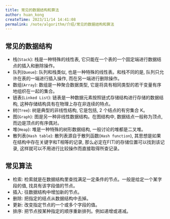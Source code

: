 ```yaml
---
title: 常见的数据结构和算法
author: huan_kong
createTime: 2023/11/14 14:41:08
permalink: /note/algorithm/介绍/常见的数据结构和算法
---
```


## 常见的数据结构

- 栈(`Stack`): 栈是一种特殊的线性表, 它只能在一个表的一个固定端进行数据结点的插入和删除操作。
- 队列(`Queue`): 队列和栈类似, 也是一种特殊的线性表。和栈不同的是, 队列只允许在表的一端进行插入操作, 而在另一端进行删除操作。
- 数组(`Array`): 数组是一种聚合数据类型, 它是将具有相同类型的若干变量有序地组织在一起的集合。
- 链表(`Linked List`): 链表是一种数据元素按照链式存储结构进行存储的数据结构, 这种存储结构具有在物理上存在非连续的特点。
- 树(`Tree`): 树是典型的非线性结构, 它是包括, 2 个结点的有穷集合 K。
- 图(`Graph`): 图是另一种非线性数据结构。在图结构中, 数据结点一般称为顶点, 而边是顶点的有序偶对。
- 堆(`Heap`): 堆是一种特殊的树形数据结构, 一般讨论的堆都是二叉堆。
- 散列表(`Hash table`): 散列表源自于散列函数(`Hash function`), 其思想是如果在结构中存在关键字和T相等的记录, 那么必定在F(T)的存储位置可以找到该记录, 这样就可以不用进行比较操作而直接取得所查记录。

## 常见算法

- 检索: 检索就是在数据结构里查找满足一定条件的节点。一般是给定一个某字段的值, 找具有该字段值的节点。
- 插入: 往数据结构中增加新的节点。
- 删除: 把指定的结点从数据结构中去掉。
- 更新: 改变指定节点的一个或多个字段的值。
- 排序: 把节点按某种指定的顺序重新排列。例如递增或递减。